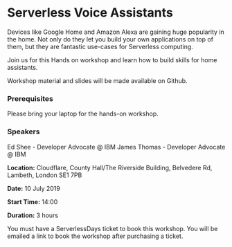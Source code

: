 # Serverless Voice Assistants

Devices like Google Home and Amazon Alexa are gaining huge popularity in the home. Not only do they let you build your own applications on top of them, but they are fantastic use-cases for Serverless computing.

Join us for this Hands on workshop and learn how to build skills for home assistants.

Workshop material and slides will be made available on Github.

### Prerequisites

Please bring your laptop for the hands-on workshop.

### Speakers
Ed Shee - Developer Advocate @ IBM
James Thomas - Developer Advocate @ IBM

**Location:** Cloudflare, County Hall/The Riverside Building, Belvedere Rd, Lambeth, London SE1 7PB

**Date:** 10 July 2019

**Start Time:** 14:00

**Duration:** 3 hours

You must have a ServerlessDays ticket to book this workshop. You will be emailed a link to book the workshop after purchasing a ticket.
